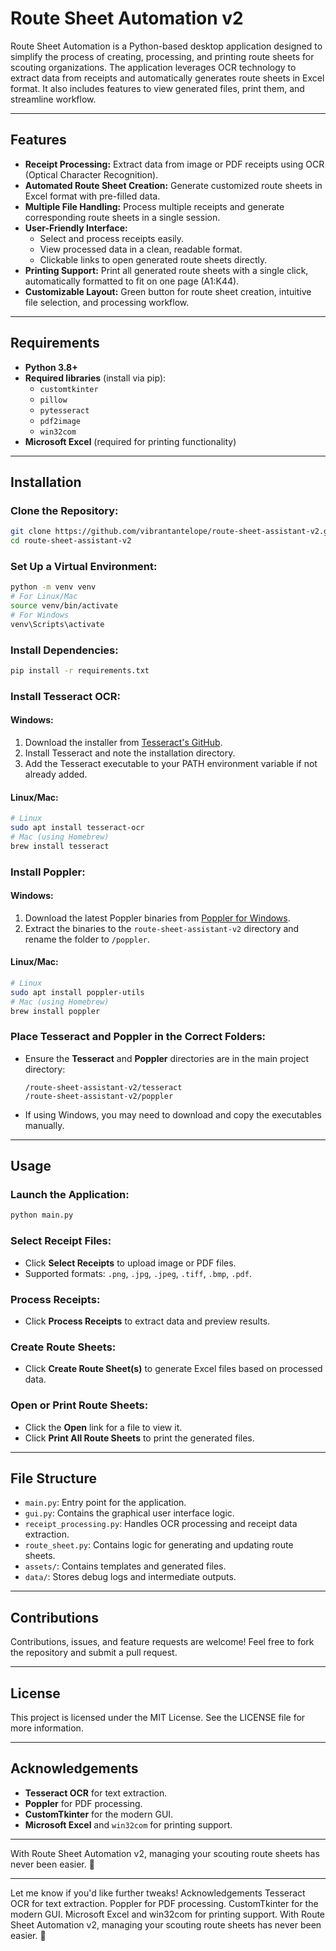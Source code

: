 
# Route Sheet Automation v2

Route Sheet Automation is a Python-based desktop application designed to simplify the process of creating, processing, and printing route sheets for scouting organizations. The application leverages OCR technology to extract data from receipts and automatically generates route sheets in Excel format. It also includes features to view generated files, print them, and streamline workflow.

---

## Features

- **Receipt Processing:** Extract data from image or PDF receipts using OCR (Optical Character Recognition).
- **Automated Route Sheet Creation:** Generate customized route sheets in Excel format with pre-filled data.
- **Multiple File Handling:** Process multiple receipts and generate corresponding route sheets in a single session.
- **User-Friendly Interface:** 
  - Select and process receipts easily. 
  - View processed data in a clean, readable format.
  - Clickable links to open generated route sheets directly.
- **Printing Support:** Print all generated route sheets with a single click, automatically formatted to fit on one page (A1:K44).
- **Customizable Layout:** Green button for route sheet creation, intuitive file selection, and processing workflow.

---

## Requirements

- **Python 3.8+**
- **Required libraries** (install via pip):
  - `customtkinter`
  - `pillow`
  - `pytesseract`
  - `pdf2image`
  - `win32com`
- **Microsoft Excel** (required for printing functionality)

---

## Installation

### Clone the Repository:
```bash
git clone https://github.com/vibrantantelope/route-sheet-assistant-v2.git
cd route-sheet-assistant-v2
```

### Set Up a Virtual Environment:
```bash
python -m venv venv
# For Linux/Mac
source venv/bin/activate
# For Windows
venv\Scripts\activate
```

### Install Dependencies:
```bash
pip install -r requirements.txt
```

### Install Tesseract OCR:
#### Windows:
1. Download the installer from [Tesseract's GitHub](https://github.com/tesseract-ocr/tesseract).
2. Install Tesseract and note the installation directory.
3. Add the Tesseract executable to your PATH environment variable if not already added.

#### Linux/Mac:
```bash
# Linux
sudo apt install tesseract-ocr
# Mac (using Homebrew)
brew install tesseract
```

### Install Poppler:
#### Windows:
1. Download the latest Poppler binaries from [Poppler for Windows](http://blog.alivate.com.au/poppler-windows/).
2. Extract the binaries to the `route-sheet-assistant-v2` directory and rename the folder to `/poppler`.

#### Linux/Mac:
```bash
# Linux
sudo apt install poppler-utils
# Mac (using Homebrew)
brew install poppler
```

### Place Tesseract and Poppler in the Correct Folders:
- Ensure the **Tesseract** and **Poppler** directories are in the main project directory:
  ```
  /route-sheet-assistant-v2/tesseract
  /route-sheet-assistant-v2/poppler
  ```
- If using Windows, you may need to download and copy the executables manually.

---

## Usage

### Launch the Application:
```bash
python main.py
```

### Select Receipt Files:
- Click **Select Receipts** to upload image or PDF files.
- Supported formats: `.png`, `.jpg`, `.jpeg`, `.tiff`, `.bmp`, `.pdf`.

### Process Receipts:
- Click **Process Receipts** to extract data and preview results.

### Create Route Sheets:
- Click **Create Route Sheet(s)** to generate Excel files based on processed data.

### Open or Print Route Sheets:
- Click the **Open** link for a file to view it.
- Click **Print All Route Sheets** to print the generated files.

---

## File Structure

- `main.py`: Entry point for the application.
- `gui.py`: Contains the graphical user interface logic.
- `receipt_processing.py`: Handles OCR processing and receipt data extraction.
- `route_sheet.py`: Contains logic for generating and updating route sheets.
- `assets/`: Contains templates and generated files.
- `data/`: Stores debug logs and intermediate outputs.

---

## Contributions

Contributions, issues, and feature requests are welcome! Feel free to fork the repository and submit a pull request.

---

## License

This project is licensed under the MIT License. See the LICENSE file for more information.

---

## Acknowledgements

- **Tesseract OCR** for text extraction.
- **Poppler** for PDF processing.
- **CustomTkinter** for the modern GUI.
- **Microsoft Excel** and `win32com` for printing support.

---

With Route Sheet Automation v2, managing your scouting route sheets has never been easier. 🚀

--- 

Let me know if you'd like further tweaks!
Acknowledgements
Tesseract OCR for text extraction.
Poppler for PDF processing.
CustomTkinter for the modern GUI.
Microsoft Excel and win32com for printing support.
With Route Sheet Automation v2, managing your scouting route sheets has never been easier. 🚀
